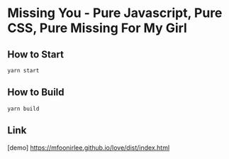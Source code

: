 # Missing You - Pure Javascript, Pure CSS, Pure Missing For My Girl

## How to Start

```shell
yarn start
```

## How to Build

```shell
yarn build
```

## Link

[demo] https://mfoonirlee.github.io/love/dist/index.html

